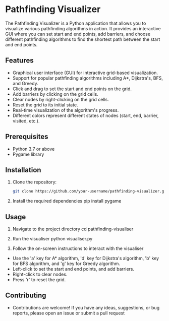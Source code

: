 # Pathfinding Visualizer

The Pathfinding Visualizer is a Python application that allows you to visualize various pathfinding algorithms in action. It provides an interactive GUI where you can set start and end points, add barriers, and choose different pathfinding algorithms to find the shortest path between the start and end points.

## Features

- Graphical user interface (GUI) for interactive grid-based visualization.
- Support for popular pathfinding algorithms including A*, Dijkstra's, BFS, and Greedy.
- Click and drag to set the start and end points on the grid.
- Add barriers by clicking on the grid cells.
- Clear nodes by right-clicking on the grid cells.
- Reset the grid to its initial state.
- Real-time visualization of the algorithm's progress.
- Different colors represent different states of nodes (start, end, barrier, visited, etc.).

## Prerequisites

- Python 3.7 or above
- Pygame library

## Installation

1. Clone the repository:

   ```bash
   git clone https://github.com/your-username/pathfinding-visualizer.git

2. Install the required dependencies
pip install pygame

## Usage
1. Navigate to the project directory
cd pathfinding-visualiser

2. Run the visualiser
python visualiser.py

3. Follow the on-screen instructions to interact with the visualiser
- Use the 'a' key for A* algorithm, 'd' key for Dijkstra's algorithm, 'b' key for BFS algorithm, and 'g' key for Greedy algorithm.
- Left-click to set the start and end points, and add barriers.
- Right-click to clear nodes.
- Press 'r' to reset the grid.


## Contributing
- Contributions are welcome! If you have any ideas, suggestions, or bug reports, please open an issue or submit a pull request



